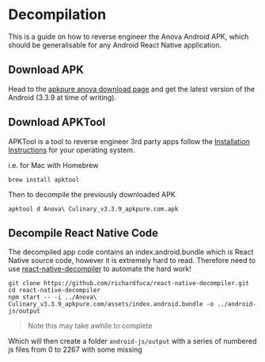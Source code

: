 # Decompilation

This is a guide on how to reverse engineer the Anova Android APK, which should be generalisable for any Android React Native application.

## Download APK

Head to the [apkpure anova download page](https://m.apkpure.com/anova-culinary/com.anovaculinary.android) and get the latest version of the Android (3.3.9 at time of writing).

## Download APKTool

APKTool is a tool to reverse engineer 3rd party apps follow the [Installation Instructions](https://ibotpeaches.github.io/Apktool/install/) for your operating system.

i.e. for Mac with Homebrew

```
brew install apktool
```

Then to decompile the previously downloaded APK

```
apktool d Anova\ Culinary_v3.3.9_apkpure.com.apk
```

## Decompile React Native Code

The decompiled app code contains an index.android.bundle which is React Native source code, however it is extremely hard to read. Therefore need to use [react-native-decompiler](https://github.com/richardfuca/react-native-decompiler) to automate the hard work!

```
git clone https://github.com/richardfuca/react-native-decompiler.git
cd react-native-decompiler 
npm start -- -i ../Anova\ Culinary_v3.3.9_apkpure.com/assets/index.android.bundle -o ../android-js/output
```

> Note this may take awhile to complete

Which will then create a folder `android-js/output` with a series of numbered js files from 0 to 2267 with some missing